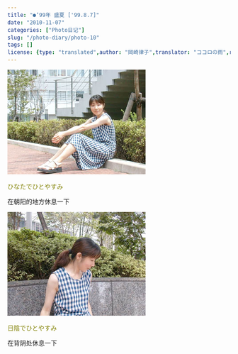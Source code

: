 ```yaml
---
title: "●‘99年 盛夏 ['99.8.7]"
date: "2010-11-07"
categories: ["Photo日记"]
slug: "/photo-diary/photo-10"
tags: []
license: {type: "translated",author: "岡崎律子",translator: "ココロの雨",reproduced-url: "http://www.ne.jp/asahi/okazaki/book/photo/photo10.html",reproduced-website: "岡崎律子Book"}
---
```


[![](./images/no-7.jpg "no-7")](./images/no-7.jpg)

<span style="color: #808000;">ひなたでひとやすみ</span>

在朝阳的地方休息一下

[![](./images/no-17.jpg "no-17")](./images/no-17.jpg)

<span style="color: #808000;">日陰でひとやすみ</span>

在背阴处休息一下
